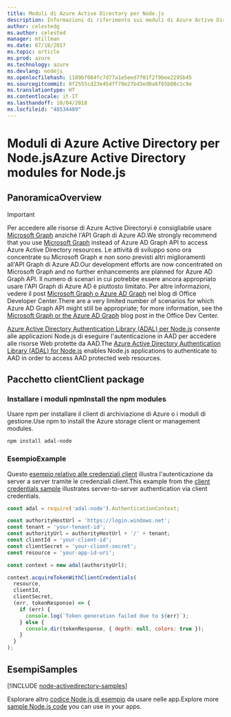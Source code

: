 ```yaml
---
title: Moduli di Azure Active Directory per Node.js
description: Informazioni di riferimento sui moduli di Azure Active Directory per Node.js
author: celestedg
ms.author: celested
manager: mtillman
ms.date: 07/18/2017
ms.topic: article
ms.prod: azure
ms.technology: azure
ms.devlang: nodejs
ms.openlocfilehash: 1189bf084fc7d77a1e5eed7f01f2f9bee2295b45
ms.sourcegitcommit: 8f2555cd23e454ff79e27bd3ed0a6f65b08c1c9e
ms.translationtype: HT
ms.contentlocale: it-IT
ms.lasthandoff: 10/04/2018
ms.locfileid: "48534489"
---
```

# <a name="azure-active-directory-modules-for-nodejs"></a><span data-ttu-id="1fcef-103">Moduli di Azure Active Directory per Node.js</span><span class="sxs-lookup"><span data-stu-id="1fcef-103">Azure Active Directory modules for Node.js</span></span>

## <a name="overview"></a><span data-ttu-id="1fcef-104">Panoramica</span><span class="sxs-lookup"><span data-stu-id="1fcef-104">Overview</span></span>

> [!IMPORTANT]
> <span data-ttu-id="1fcef-105">Per accedere alle risorse di Azure Active Directoryi è consigliabile usare [Microsoft Graph](https://graph.microsoft.io/) anziché l'API Graph di Azure AD.</span><span class="sxs-lookup"><span data-stu-id="1fcef-105">We strongly recommend that you use [Microsoft Graph](https://graph.microsoft.io/) instead of Azure AD Graph API to access Azure Active Directory resources.</span></span> <span data-ttu-id="1fcef-106">Le attività di sviluppo sono ora concentrate su Microsoft Graph e non sono previsti altri miglioramenti all'API Graph di Azure AD.</span><span class="sxs-lookup"><span data-stu-id="1fcef-106">Our development efforts are now concentrated on Microsoft Graph and no further enhancements are planned for Azure AD Graph API.</span></span> <span data-ttu-id="1fcef-107">Il numero di scenari in cui potrebbe essere ancora appropriato usare l'API Graph di Azure AD è piuttosto limitato. Per altre informazioni, vedere il post [Microsoft Graph o Azure AD Graph](https://dev.office.com/blogs/microsoft-graph-or-azure-ad-graph) nel blog di Office Developer Center.</span><span class="sxs-lookup"><span data-stu-id="1fcef-107">There are a very limited number of scenarios for which Azure AD Graph API might still be appropriate; for more information, see the [Microsoft Graph or the Azure AD Graph](https://dev.office.com/blogs/microsoft-graph-or-azure-ad-graph) blog post in the Office Dev Center.</span></span>

<span data-ttu-id="1fcef-108">[Azure Active Directory Authentication Library (ADAL) per Node.js](https://www.npmjs.com/package/adal-node) consente alle applicazioni Node.js di eseguire l'autenticazione in AAD per accedere alle risorse Web protette da AAD.</span><span class="sxs-lookup"><span data-stu-id="1fcef-108">The [Azure Active Directory Authentication Library (ADAL) for Node.js](https://www.npmjs.com/package/adal-node) enables Node.js applications to authenticate to AAD in order to access AAD protected web resources.</span></span>

## <a name="client-package"></a><span data-ttu-id="1fcef-109">Pacchetto client</span><span class="sxs-lookup"><span data-stu-id="1fcef-109">Client package</span></span>

### <a name="install-the-npm-modules"></a><span data-ttu-id="1fcef-110">Installare i moduli npm</span><span class="sxs-lookup"><span data-stu-id="1fcef-110">Install the npm modules</span></span>

<span data-ttu-id="1fcef-111">Usare npm per installare il client di archiviazione di Azure o i moduli di gestione.</span><span class="sxs-lookup"><span data-stu-id="1fcef-111">Use npm to install the Azure storage client or management modules.</span></span>

```bash
npm install adal-node
```   

### <a name="example"></a><span data-ttu-id="1fcef-112">Esempio</span><span class="sxs-lookup"><span data-stu-id="1fcef-112">Example</span></span>

<span data-ttu-id="1fcef-113">Questo [esempio relativo alle credenziali client](https://github.com/MSOpenTech/azure-activedirectory-library-for-nodejs/blob/master/sample/client-credentials-sample.js) illustra l'autenticazione da server a server tramite le credenziali client.</span><span class="sxs-lookup"><span data-stu-id="1fcef-113">This example from the [client credentials sample](https://github.com/MSOpenTech/azure-activedirectory-library-for-nodejs/blob/master/sample/client-credentials-sample.js) illustrates server-to-server authentication via client credentials.</span></span>

```javascript
const adal = require('adal-node').AuthenticationContext;

const authorityHostUrl = 'https://login.windows.net';
const tenant = 'your-tenant-id';
const authorityUrl = authorityHostUrl + '/' + tenant;
const clientId = 'your-client-id';
const clientSecret = 'your-client-secret';
const resource = 'your-app-id-uri';

const context = new adal(authorityUrl);

context.acquireTokenWithClientCredentials(
  resource,
  clientId,
  clientSecret,
  (err, tokenResponse) => {
    if (err) {
      console.log(`Token generation failed due to ${err}`);
    } else {
      console.dir(tokenResponse, { depth: null, colors: true });
    }
  }
);
```

## <a name="samples"></a><span data-ttu-id="1fcef-114">Esempi</span><span class="sxs-lookup"><span data-stu-id="1fcef-114">Samples</span></span>

[!INCLUDE [node-activedirectory-samples](../docs-ref-conceptual/includes/activedirectory-samples.md)]

<span data-ttu-id="1fcef-115">Esplorare altro [codice Node.js di esempio](https://azure.microsoft.com/resources/samples/?platform=nodejs) da usare nelle app.</span><span class="sxs-lookup"><span data-stu-id="1fcef-115">Explore more [sample Node.js code](https://azure.microsoft.com/resources/samples/?platform=nodejs) you can use in your apps.</span></span>
